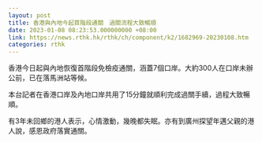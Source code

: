 ```yaml
---
layout: post
title: 香港與內地今起首階段通關　過關流程大致暢順
date: 2023-01-08 08:23:53.000000000 +08:00
link: https://news.rthk.hk/rthk/ch/component/k2/1682969-20230108.htm
categories: rthk
---
```


香港今日起與內地恢復首階段免檢疫通關，涵蓋7個口岸。大約300人在口岸未辦公前，已在落馬洲站等候。

本台記者在香港口岸及內地口岸共用了15分鐘就順利完成過關手續，過程大致暢順。

有3年未回鄉的港人表示，心情激動，幾晚都失眠。亦有到廣州探望年邁父親的港人說，感恩政府落實通關。
